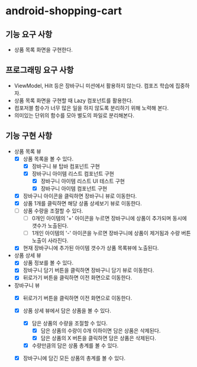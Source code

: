 # android-shopping-cart

## 기능 요구 사항

- 상품 목록 화면을 구현한다.

## 프로그래밍 요구 사항

- ViewModel, Hilt 등은 장바구니 미션에서 활용하지 않는다. 컴포즈 학습에 집중하자.
- 상품 목록 화면을 구현할 때 Lazy 컴포넌트를 활용한다.
- 컴포저블 함수가 너무 많은 일을 하지 않도록 분리하기 위해 노력해 본다.
- 의미있는 단위의 함수를 모아 별도의 파일로 분리해본다.

## 기능 구현 사항

- 상품 목록 뷰
    - [x] 상품 목록을 볼 수 있다.
        - [x] 장바구니 뷰 탑바 컴포넌트 구현
        - [x] 장바구니 아이템 리스트 컴포넌트 구현
            - [x] 장바구니 아이템 리스트 UI 테스트 구현
            - [x] 장바구니 아이템 컴포넌트 구현
    - [x] 장바구니 아이콘을 클릭하면 장바구니 뷰로 이동한다.
    - [x] 상품 1개를 클릭하면 해당 상품 상세보기 뷰로 이동한다.
    - [ ] 상품 수량을 조절할 수 있다.
      - [ ] 0개인 아이템의 '+' 아이콘을 누르면 장바구니에 상품이 추가되며 동시에 갯수가 노출된다.
      - [ ] 1개인 아이템의 '-' 아이콘을 누르면 장바구니에 상품이 제거됨과 수량 버튼 노출이 사라진다.
    - [x] 현재 장바구니에 추가된 아이템 갯수가 상품 목록뷰에 노출된다.

- 상품 상세 뷰
    - [x] 상품 정보를 볼 수 있다.
    - [x] 장바구니 담기 버튼을 클릭하면 장바구니 담기 뷰로 이동한다.
    - [x] 뒤로가기 버튼을 클릭하면 이전 화면으로 이동한다.

- 장바구니 뷰
    - [x] 뒤로가기 버튼을 클릭하면 이전 화면으로 이동한다.
    - [x] 상품 상세 뷰에서 담은 상품을 볼 수 있다.
        - [x] 담은 상품의 수량을 조절할 수 있다.
            - [x] 담은 상품의 수량이 0개 이하이면 담은 상품은 삭제된다.
            - [x] 담은 상품의 X 버튼을 클릭하면 담은 상품은 삭제된다.
        - [x] 수량만큼의 담은 상품 총계를 볼 수 있다.
    - [x] 장바구니에 담긴 모든 상품의 총계를 볼 수 있다.


